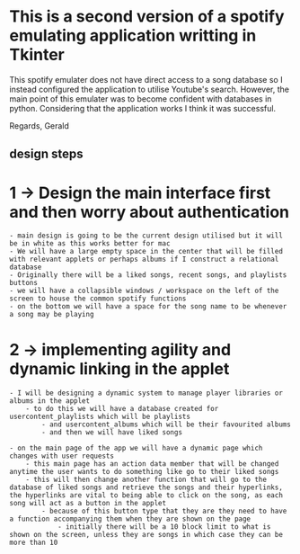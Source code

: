 # This is a second version of a spotify emulating application writting in Tkinter
This spotify emulater does not have direct access to a song database so I instead configured the application
to utilise Youtube's search. However, the main point of this emulater was to become confident with databases in python.
Considering that the application works I think it was successful. 

Regards,
    Gerald


## design steps
# 1 -> Design the main interface first and then worry about authentication
    - main design is going to be the current design utilised but it will be in white as this works better for mac
    - We will have a large empty space in the center that will be filled with relevant applets or perhaps albums if I construct a relational database
    - Originally there will be a liked songs, recent songs, and playlists buttons
    - we will have a collapsible windows / workspace on the left of the screen to house the common spotify functions
    - on the bottom we will have a space for the song name to be whenever a song may be playing

# 2 -> implementing agility and dynamic linking in the applet
    - I will be designing a dynamic system to manage player libraries or albums in the applet
        - to do this we will have a database created for usercontent_playlists which will be playlists
            - and usercontent_albums which will be their favourited albums
            - and then we will have liked songs

    - on the main page of the app we will have a dynamic page which changes with user requests
        - this main page has an action data member that will be changed anytime the user wants to do something like go to their liked songs
        - this will then change another function that will go to the database of liked songs and retrieve the songs and their hyperlinks, the hyperlinks are vital to being able to click on the song, as each song will act as a button in the applet 
            - because of this button type that they are they need to have a function accompanying them when they are shown on the page
                - initially there will be a 10 block limit to what is shown on the screen, unless they are songs in which case they can be more than 10





